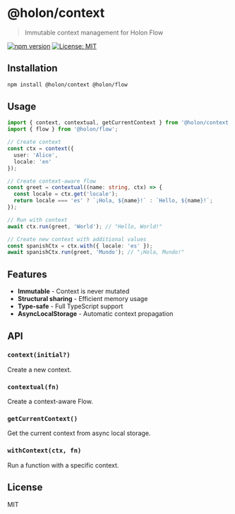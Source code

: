 # @holon/context

> Immutable context management for Holon Flow

[![npm version](https://badge.fury.io/js/@holon%2Fcontext.svg)](https://www.npmjs.com/package/@holon/context)
[![License: MIT](https://img.shields.io/badge/License-MIT-yellow.svg)](https://opensource.org/licenses/MIT)

## Installation

```bash
npm install @holon/context @holon/flow
```

## Usage

```typescript
import { context, contextual, getCurrentContext } from '@holon/context';
import { flow } from '@holon/flow';

// Create context
const ctx = context({
  user: 'Alice',
  locale: 'en'
});

// Create context-aware flow
const greet = contextual((name: string, ctx) => {
  const locale = ctx.get('locale');
  return locale === 'es' ? `¡Hola, ${name}!` : `Hello, ${name}!`;
});

// Run with context
await ctx.run(greet, 'World'); // "Hello, World!"

// Create new context with additional values
const spanishCtx = ctx.with({ locale: 'es' });
await spanishCtx.run(greet, 'Mundo'); // "¡Hola, Mundo!"
```

## Features

- **Immutable** - Context is never mutated
- **Structural sharing** - Efficient memory usage
- **Type-safe** - Full TypeScript support
- **AsyncLocalStorage** - Automatic context propagation

## API

### `context(initial?)`

Create a new context.

### `contextual(fn)`

Create a context-aware Flow.

### `getCurrentContext()`

Get the current context from async local storage.

### `withContext(ctx, fn)`

Run a function with a specific context.

## License

MIT